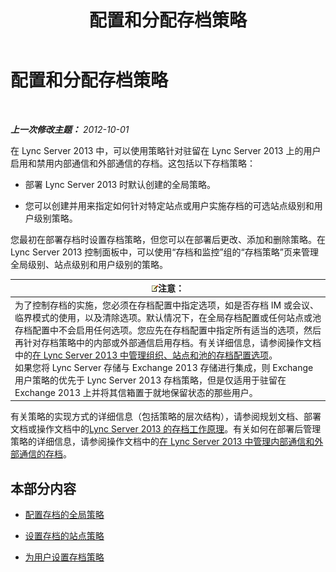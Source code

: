 ﻿---
title: 配置和分配存档策略
TOCTitle: 配置和分配存档策略
ms:assetid: acd18ea8-c7f1-4178-871a-cd3b75bdaa8b
ms:mtpsurl: https://technet.microsoft.com/zh-cn/library/JJ205175(v=OCS.15)
ms:contentKeyID: 49313933
ms.date: 05/19/2016
mtps_version: v=OCS.15
ms.translationtype: HT
---

# 配置和分配存档策略

 

_**上一次修改主题：** 2012-10-01_

在 Lync Server 2013 中，可以使用策略针对驻留在 Lync Server 2013 上的用户启用和禁用内部通信和外部通信的存档。这包括以下存档策略：

  - 部署 Lync Server 2013 时默认创建的全局策略。

  - 您可以创建并用来指定如何针对特定站点或用户实施存档的可选站点级别和用户级别策略。

您最初在部署存档时设置存档策略，但您可以在部署后更改、添加和删除策略。在 Lync Server 2013 控制面板中，可以使用“存档和监控”组的“存档策略”页来管理全局级别、站点级别和用户级别的策略。

<table>
<thead>
<tr class="header">
<th><img src="images/Dn783119.note(OCS.15).gif" title="note" alt="note" />注意：</th>
</tr>
</thead>
<tbody>
<tr class="odd">
<td>为了控制存档的实施，您必须在存档配置中指定选项，如是否存档 IM 或会议、临界模式的使用，以及清除选项。默认情况下，在全局存档配置或任何站点或池存档配置中不会启用任何选项。您应先在存档配置中指定所有适当的选项，然后再针对存档策略中的内部或外部通信启用存档。有关详细信息，请参阅操作文档中的<a href="lync-server-2013-managing-archiving-configuration-options-for-your-organization-sites-and-pools.md">在 Lync Server 2013 中管理组织、站点和池的存档配置选项</a>。<br />
如果您将 Lync Server 存储与 Exchange 2013 存储进行集成，则 Exchange 用户策略的优先于 Lync Server 2013 存档策略，但是仅适用于驻留在 Exchange 2013 上并将其信箱置于就地保留状态的那些用户。</td>
</tr>
</tbody>
</table>


有关策略的实现方式的详细信息（包括策略的层次结构），请参阅规划文档、部署文档或操作文档中的[Lync Server 2013 的存档工作原理](lync-server-2013-how-archiving-works.md)。有关如何在部署后管理策略的详细信息，请参阅操作文档中的[在 Lync Server 2013 中管理内部通信和外部通信的存档](lync-server-2013-managing-the-archiving-of-internal-and-external-communications.md)。

## 本部分内容

  - [配置存档的全局策略](lync-server-2013-configuring-the-global-policy-for-archiving.md)

  - [设置存档的站点策略](lync-server-2013-setting-up-site-policies-for-archiving.md)

  - [为用户设置存档策略](lync-server-2013-setting-up-archiving-policies-for-users.md)

